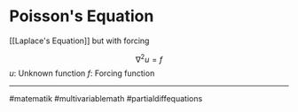 # Poisson's Equation
[[Laplace's Equation]] but with forcing

$$\nabla^{2} u = f$$
$u$: Unknown function
$f$: Forcing function




---
#matematik #multivariablemath #partialdiffequations 
